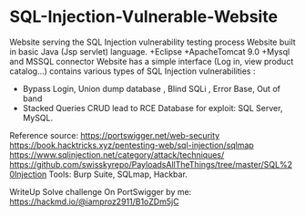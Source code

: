 # SQL-Injection-Vulnerable-Website
Website serving the SQL Injection vulnerability testing process
Website built in basic Java (Jsp servlet) language.
+Eclipse
+ApacheTomcat 9.0
+Mysql and MSSQL connector 
Website has a simple interface (Log in, view product catalog...) contains various types of SQL Injection vulnerabilities :
+ Bypass Login, Union dump database , Blind SQLi , Error Base, Out of band  
+ Stacked Queries CRUD lead to RCE 
Database for exploit: SQL Server, MySQL.

Reference source: 
https://portswigger.net/web-security
https://book.hacktricks.xyz/pentesting-web/sql-injection/sqlmap
https://www.sqlinjection.net/category/attack/techniques/
https://github.com/swisskyrepo/PayloadsAllTheThings/tree/master/SQL%20Injection
Tools: Burp Suite, SQLmap, Hackbar.

WriteUp Solve challenge On PortSwigger by me: https://hackmd.io/@iamproz2911/B1oZDm5jC
